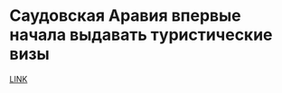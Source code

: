 # Саудовская Аравия впервые начала выдавать туристические визы



[LINK](https://varlamov.ru/3615348.html)
